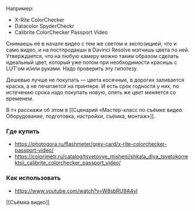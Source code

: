 Например:

- X-Rite ColorChecker
- Datacolor SpyderCheckr
- Calibrite ColorChecker Passport Video

Снимаешь её в начале видео с тем же светом и экспозицией, что и само видео, и на постпродакшн в Davinci Resolve мэтчишь цвета по ней. Утверждается, что на любую камеру можно таким образом сделать идеальный цвет, который уже потом при необходимости красишь с LUT'ом и/или руками. Надо проверить эту гипотезу.

Дешевые лучше не покупать — цвета косячные, в дорогих заливается краска, а не печатается на принтере. И есть срок годности у них, по истечению срока надо покупать новую, опять же цвет меняется со временем.

В тч расскажи об этом в [[Сценарий «Мастер-класс по съёмке видео. Оборудование, подготовка, настройки, съёмка, монтаж»]].

### Где купить

- https://photogora.ru/flashmeter/grey-card/x-rite-colorchecker-passport-video/
- https://colorimetr.ru/catalog/tsvetovye_misheni/shkala_dlya_tsvetokorrektsii_calibrite_colorchecker_passport_video/

### Как использовать

- https://www.youtube.com/watch?v=W8sbRU9A4yI

[[Съёмка видео]]